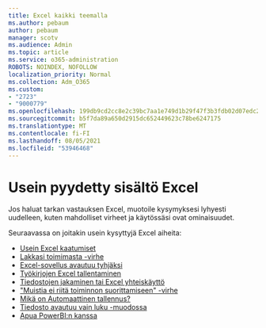 ```yaml
---
title: Excel kaikki teemalla
ms.author: pebaum
author: pebaum
manager: scotv
ms.audience: Admin
ms.topic: article
ms.service: o365-administration
ROBOTS: NOINDEX, NOFOLLOW
localization_priority: Normal
ms.collection: Adm_O365
ms.custom:
- "2723"
- "9000779"
ms.openlocfilehash: 199db9cd2cc8e2c39bc7aa1e749d1b29f47f3b3fdb02d07edc2b7dc10c19dbbd
ms.sourcegitcommit: b5f7da89a650d2915dc652449623c78be6247175
ms.translationtype: MT
ms.contentlocale: fi-FI
ms.lasthandoff: 08/05/2021
ms.locfileid: "53946468"
---
```

# <a name="commonly-requested-content-for-excel"></a>Usein pyydetty sisältö Excel

Jos haluat tarkan vastauksen Excel, muotoile kysymyksesi lyhyesti uudelleen, kuten mahdolliset virheet ja käytössäsi ovat ominaisuudet. 

Seuraavassa on joitakin usein kysyttyjä Excel aiheita:

- [Usein Excel kaatumiset](https://support.office.com/article/Excel-not-responding-hangs-freezes-or-stops-working-37E7D3C9-9E84-40BF-A805-4CA6853A1FF4)
- [Lakkasi toimimasta -virhe](https://support.office.com/client/52bd7985-4e99-4a35-84c8-2d9b8301a2fa)
- [Excel-sovellus avautuu tyhjäksi](https://docs.microsoft.com/office/troubleshoot/excel/excel-opens-blank)
- [Työkirjojen Excel tallentaminen](https://docs.microsoft.com/office/troubleshoot/excel/issue-when-save-excel-workbooks)
- [Tiedostojen jakaminen tai Excel yhteiskäyttö](https://support.office.com/article/7152aa8b-b791-414c-a3bb-3024e46fb104)
- ["Muistia ei riitä toiminnon suorittamiseen" -virhe](https://docs.microsoft.com/office/troubleshoot/excel/available-resources-errors)
- [Mikä on Automaattinen tallennus?](https://support.office.com/article/6d6bd723-ebfd-4e40-b5f6-ae6e8088f7a5)
- [Tiedosto avautuu vain luku -muodossa](https://support.office.com/article/why-did-my-file-open-read-only-3ab4b792-da50-4b38-8628-14c64e1f1d15)
- [Apua PowerBI:n kanssa](https://powerbi.microsoft.com/support/)